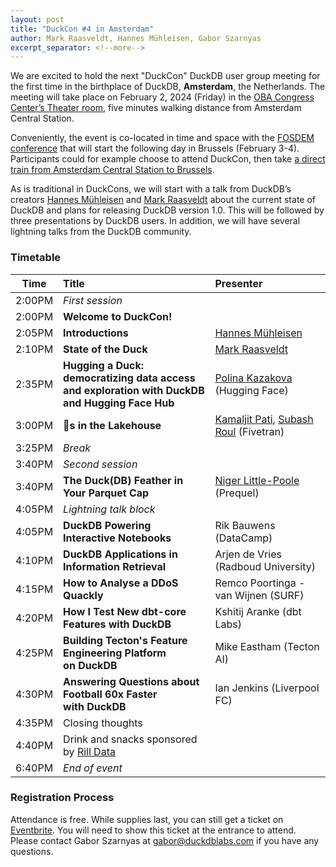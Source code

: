 ```yaml
---
layout: post
title: "DuckCon #4 in Amsterdam"
author: Mark Raasveldt, Hannes Mühleisen, Gabor Szarnyas
excerpt_separator: <!--more-->
---
```



We are excited to hold the next "DuckCon" DuckDB user group meeting for the first time in the birthplace of DuckDB, **Amsterdam**, the Netherlands. The meeting will take place on February 2, 2024 (Friday) in the [OBA Congress Center’s Theater room](https://www.obacongres.nl/congres-&-beurs), five minutes walking distance from Amsterdam Central Station.

Conveniently, the event is co-located in time and space with the [FOSDEM conference](https://fosdem.org/2024/) that will start the following day in Brussels (February 3-4). Participants could for example choose to attend DuckCon, then take [a direct train from Amsterdam Central Station to Brussels](https://www.thetrainline.com/book/results?origin=urn%3Atrainline%3Ageneric%3Aloc%3A5894&destination=urn%3Atrainline%3Ageneric%3Aloc%3A5974&outwardDate=2024-02-02T18%3A15%3A00&outwardDateType=departAfter&journeySearchType=single&passengers%5B%5D=1996-10-04%7Cd34963f0-4e57-422e-a8be-848783b83a2d&directSearch=false&selectedOutward=C1SRpGy5UVI%3D%3ACwVMIYhanGk%3D%3AStandard).

As is traditional in DuckCons, we will start with a talk from DuckDB’s creators [Hannes Mühleisen](https://hannes.muehleisen.org/) and [Mark Raasveldt](https://mytherin.github.io/) about the current state of DuckDB and plans for releasing DuckDB version 1.0. This will be followed by three presentations by DuckDB users. In addition, we will have several lightning talks from the DuckDB community.

### Timetable

| Time   | Title                                                                                               | Presenter                                                                                                                               |
| ------ | :-------------------------------------------------------------------------------------------------- | :-------------------------------------------------------------------------------------------------------------------------------------- |
| 2:00PM | _First session_                                                                                     |                                                                                                                                         |
| 2:00PM | **Welcome to DuckCon!**                                                                             |                                                                                                                                         |
| 2:05PM | **Introductions**                                                                                   | [Hannes Mühleisen](https://hannes.muehleisen.org/)                                                                                      |
| 2:10PM | **State of the Duck**                                                                               | [Mark Raasveldt](https://mytherin.github.io/)                                                                                           |
| 2:35PM | **Hugging a Duck: democratizing data access <br> and exploration with DuckDB and Hugging Face Hub** | [Polina Kazakova](https://huggingface.co/polinaeterna) (Hugging Face)                                                                   |
| 3:00PM | **🦆s in the Lakehouse**                                                                            | [Kamaljit Pati](https://www.linkedin.com/in/kamaljit-pati-83909a38/), [Subash Roul](https://www.linkedin.com/in/subashroul/) (Fivetran) |
| 3:25PM | _Break_                                                                                             |                                                                                                                                         |
| 3:40PM | _Second session_                                                                                    |                                                                                                                                         |
| 3:40PM | **The Duck(DB) Feather in Your Parquet Cap**                                                        | [Niger Little-Poole](https://www.linkedin.com/in/nlittlepoole/) (Prequel)                                                               |
| 4:05PM | _Lightning talk block_                                                                              |                                                                                                                                         |
| 4:05PM | **DuckDB Powering Interactive Notebooks**                                                           | Rik Bauwens (DataCamp)                                                                                                                  |
| 4:10PM | **DuckDB Applications in Information Retrieval**                                                    | Arjen de Vries (Radboud University)                                                                                                     |
| 4:15PM | **How to Analyse a DDoS Quackly**                                                                   | Remco Poortinga - van Wijnen (SURF)                                                                                                     |
| 4:20PM | **How I Test New dbt-core Features with DuckDB**                                                    | Kshitij Aranke (dbt Labs)                                                                                                               |
| 4:25PM | **Building Tecton's Feature Engineering Platform <br> on DuckDB**                                   | Mike Eastham (Tecton AI)                                                                                                                |
| 4:30PM | **Answering Questions about Football 60x Faster** <br> **with DuckDB**                              | Ian Jenkins (Liverpool FC)                                                                                                              |
| 4:35PM | Closing thoughts                                                                                    |                                                                                                                                         |
| 4:40PM | Drink and snacks sponsored by [Rill Data](https://www.rilldata.com/)                                |                                                                                                                                         |
| 6:40PM | _End of event_                                                                                      |

### Registration Process

Attendance is free. While supplies last, you can still get a ticket on [Eventbrite](https://www.eventbrite.com/e/duckcon-4-amsterdam-tickets-733383609117). You will need to show this ticket at the entrance to attend. Please contact Gabor Szarnyas at [gabor@duckdblabs.com](mailto:gabor@duckdblabs.com) if you have any questions.

